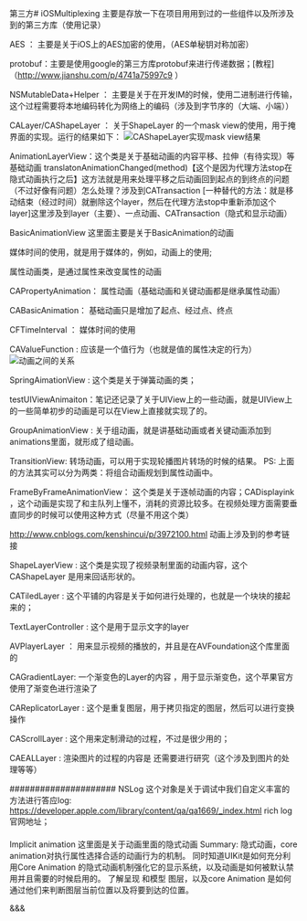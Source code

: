第三方# iOSMultiplexing 主要是存放一下在项目用用到过的一些组件以及所涉及到的第三方库（使用记录）

AES ： 主要是关于iOS上的AES加密的使用，（AES单秘钥对称加密）

protobuf：主要是使用google的第三方库protobuf来进行传递数据；[教程]（http://www.jianshu.com/p/4741a75997c9 ）

NSMutableData+Helper ： 主要是关于在开发IM的时候，使用二进制进行传输，这个过程需要将本地编码转化为网络上的编码（涉及到字节序的（大端、小端））

CALayer/CAShapeLayer ： 关于ShapeLayer 的一个mask view的使用，用于掩界面的实现。运行的结果如下：
![CAShapeLayer实现mask view结果](https://github.com/helinyu/iOSMultiplexing/blob/master/CALayer/CAShapeLayer/CAShapeLayer/Snip20161227_1.png)

AnimationLayerView：这个类是关于基础动画的内容平移、拉伸（有待实现）等基础动画
translatonAnimationChanged(method)【这个是因为代理方法stop在隐式动画执行之后】这方法就是用来处理平移之后动画回到起点的到终点的问题（不过好像有问题）怎么处理？涉及到CATransaction
[一种替代的方法：就是移动结束（经过时间）就删除这个layer，然后在代理方法stop中重新添加这个layer]这里涉及到layer（主要）、一点动画、CATransaction（隐式和显示动画）

BasicAnimationView 这里面主要是关于BasicAnimation的动画

媒体时间的使用，就是用于媒体的，例如，动画上的使用;

属性动画类，是通过属性来改变属性的动画

CAPropertyAnimation： 属性动画（基础动画和关键动画都是继承属性动画）

CABasicAnimation： 基础动画只是增加了起点、经过点、终点

CFTimeInterval ： 媒体时间的使用

CAValueFunction : 应该是一个值行为（也就是值的属性决定的行为）
![动画之间的关系](https://github.com/helinyu/iOSMultiplexing/blob/master/CALayer/CAShapeLayer/CAShapeLayer/Snip20161229_2.png)

SpringAimationView : 这个类是关于弹簧动画的类；

testUIViewAnimaiton：笔记还记录了关于UIView上的一些动画，就是UIView上的一些简单初步的动画是可以在View上直接就实现了的。

GroupAnimationView : 关于组动画，就是讲基础动画或者关键动画添加到animations里面，就形成了组动画。

TransitionView: 转场动画，可以用于实现轮播图片转场的时候的结果。
PS: 上面的方法其实可以分为两类：将组合动画规划到属性动画中。

FrameByFrameAnimationView： 这个类是关于逐帧动画的内容；CADisplayink ，这个动画是实现了和主队列上懂不，消耗的资源比较多。在视频处理方面需要垂直同步的时候可以使用这种方式（尽量不用这个类）

http://www.cnblogs.com/kenshincui/p/3972100.html 
动画上涉及到的参考链接

ShapeLayerView : 这个类是实现了视频录制里面的动画内容，这个CAShapeLayer 是用来回话形状的。

CATiledLayer : 这个平铺的内容是关于如何进行处理的，也就是一个块块的接起来的；

TextLayerController : 这个是用于显示文字的layer

AVPlayerLayer ： 用来显示视频的播放的，并且是在AVFoundation这个库里面的

CAGradientLayer: 一个渐变色的Layer的内容 ，用于显示渐变色，这个苹果官方使用了渐变色进行渲染了

CAReplicatorLayer : 这个是重复图层，用于拷贝指定的图层，然后可以进行变换操作

CAScrollLayer  :  这个用来定制滑动的过程，不过是很少用的；

CAEALLayer : 渲染图片的过程的内容是 还需要进行研究（这个涉及到图片的处理等等）

#####################
NSLog  这个对象是关于调试中我们自定义丰富的方法进行答应log:
https://developer.apple.com/library/content/qa/qa1669/_index.html
rich log官网地址；

####
Implicit animation  这里面是关于动画里面的隐式动画
Summary: 隐式动画，core animation对执行属性选择合适的动画行为的机制。
同时知道UIKit是如何充分利用Core Animation 的隐式动画机制强化它的显示系统，以及动画是如何被默认禁用并且需要的时候启用的。
了解呈现 和模型 图层，以及core Animation 是如何通过他们来判断图层当前位置以及将要到达的位置。

&&&
